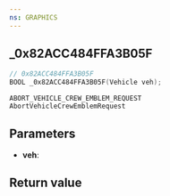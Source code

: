 ```yaml
---
ns: GRAPHICS
---
```

## _0x82ACC484FFA3B05F

```c
// 0x82ACC484FFA3B05F
BOOL _0x82ACC484FFA3B05F(Vehicle veh);
```

```
ABORT_VEHICLE_CREW_EMBLEM_REQUEST
AbortVehicleCrewEmblemRequest
```

## Parameters
* **veh**: 

## Return value
